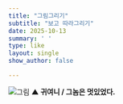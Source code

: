```yaml
---
title: "그림그리기"
subtitle: "보고 따라그리기"
date: 2025-10-13
summary: ' '
type: like
layout: single
show_author: false

---
```


![그림](hslike/drawing.jpg)
**▲ 귀여니 / 그놈은 멋있었다.**